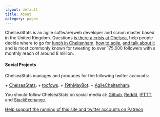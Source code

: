 ```yaml
---
layout: default
title: About
category: pages
---
```


 <p>ChelseaStats is an agile software/web developer and scrum master based in the United Kingdom. Questions 
  <a href="https://isthereacrisis.thechels.uk">is there a crisis at Chelsea</a>, help people decide where to go for <a href="https://lunch.thechels.uk">lunch in Cheltenham</a>, <a href="https://ScrumRadiator.thechels.uk">how to agile</a>, <a href="https://AgileInThePark.thechels.uk">and talk about it</a> and is most commonly known for tweeting to over 175,000 followers with a monthly reach of around 8 million.</p>

#### Social Projects
<p>ChelseaStats manages and produces for the following twitter accounts:</p>
+ <a href="https://twitter.com/ChelseaStats">ChelseaStats</a>.
+ <a href="https://twitter.com/tocfcws">tocfcws</a>.
+ <a href="https://twitter.com/19thMayBot">19thMayBot</a>.
+ <a href="https://twitter.com/AgileCheltenham">AgileCheltenham</a>.
  
 
<p>You should follow ChelseaStats on social media at: 
<a href="https://github.com/ChelseaStats">Github</a>, 
<a href="https://reddit.com/user/ChelseaStats">Reddit</a>,
<a href="https://ifttt.com/p/chelseastats/shared">IFTTT</a>, 
and 
<a href="http://stackexchange.com/users/481238/chelseastats">StackExchange</a>.
</p>            


<p><a href="https://www.patreon.com/ChelseaStats">Help support the running of this site and twitter accounts on Patreon</a>
